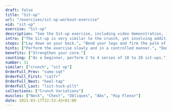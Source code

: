 ```yaml
---
draft: false
title: "Sit-up"
url: "/exercises/sit-up-workout-exercise"
eid: "sit-up"
exercise: "Sit-up"
description: "See the Sit-up exercise, including video demonstration, instructions on how-to perform, benefits, activated body parts and related exercises."
intro: ["The Sit-up is very similar to the crunch, yet involving additional muscles. It is an easy and effective exercise  for when you have a place to lay down."]
steps: ["Lay down on your back.", "Bend your legs and firm the palm of you feet in the ground.", "Place your hands behind the ears, or cross them to touch opposite shoulders.", "Elevate your upper body, until your chest is close to the knees.", "Lay down again, returning to the starting position."]
hints: ["Perform the exercise slowly and in a controlled manner.", "Don't use your arms to pull the head. Only the abs should be working.", "Keep your neck in a relaxed position."]
benefits: ["Strengthen your core."]
counting: ["As a beginner, perform 2 to 4 series of 10 to 20 sit-ups.", "Include the exercise in your crunch list."]
number: 31
similar: ["crunch", "sit up"]
OrderFull_Prev: "sumo-sqt"
OrderFull_First: "calfr"
OrderFull_Next: "heel-tap"
OrderFull_Last: "lsit-tuck-pllt"
collections: ["Crunch Variations"]
muscles: ["Neck", "Chest", "Obliques", "Abs", "Hip Flexor"]
date: 2021-03-17T22:53:43+01:00
---
```

